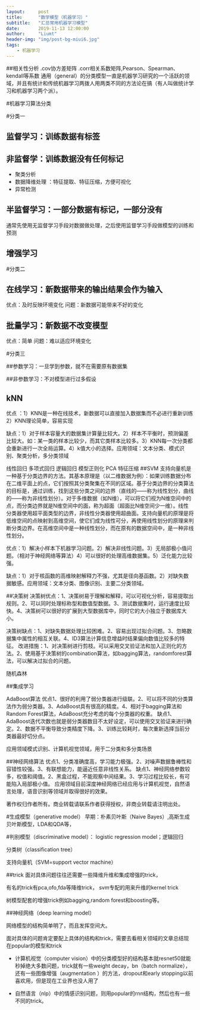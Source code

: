 ```yaml
---
layout:     post
title:      "数学模型（机器学习）"
subtitle:   "汇总常用机器学习模型"
date:       2019-11-13 12:00:00
author:     "Liumt"
header-img: "img/post-bg-miui6.jpg"
tags:
    - 机器学习
---
```


##相关性分析
.cov协方差矩阵
.corr相关系数矩阵,Pearson、Spearman、kendall等系数
通用（general）的分类模型一直是机器学习研究的一个活跃的领域，并且有统计和传统机器学习两拨人用两类不同的方法论在搞（有人叫做统计学习和机器学习两个派）。


#机器学习算法分类

#分类一
## 监督学习：训练数据有标签
## 非监督学：训练数据没有任何标记  
+ 聚类分析 
+ 数据降维处理 ：特征提取、特征压缩，方便可视化
+ 异常检测
## 半监督学习：一部分数据有标记，一部分没有
通常先使用无监督学习手段对数据做处理，之后使用监督学习手段做模型的训练和预测
## 增强学习

#分类二
## 在线学习：新数据带来的输出结果会作为输入
优点：及时反映环境变化
问题：新数据可能带来不好的变化

## 批量学习：新数据不改变模型
优点：简单
问题：难以适应环境变化

#分类三

##参数学习：一旦学到参数，就不在需要原有数据集

##非参数学习：不对模型进行过多假设



##

## kNN

优点 ：1）KNN是一种在线技术，新数据可以直接加入数据集而不必进行重新训练2）KNN理论简单，容易实现

缺点：1）对于样本容量大的数据集计算量比较大。2）样本不平衡时，预测偏差比较大。如：某一类的样本比较少，而其它类样本比较多。3）KNN每一次分类都会重新进行一次全局运算。4）k值大小的选择。应用领域：文本分类、模式识别、聚类分析，多分类领域




线性回归
多项式回归
逻辑回归
模型正则化
PCA 特征压缩
##SVM
支持向量机是一种基于分类边界的方法。其基本原理是（以二维数据为例）：如果训练数据分布在二维平面上的点，它们按照其分类聚集在不同的区域。基于分类边界的分类算法的目标是，通过训练，找到这些分类之间的边界（直线的――称为线性划分，曲线的――称为非线性划分）。对于多维数据（如N维），可以将它们视为N维空间中的点，而分类边界就是N维空间中的面，称为超面（超面比N维空间少一维）。线性分类器使用超平面类型的边界，非线性分类器使用超曲面。支持向量机的原理是将低维空间的点映射到高维空间，使它们成为线性可分，再使用线性划分的原理来判断分类边界。在高维空间中是一种线性划分，而在原有的数据空间中，是一种非线性划分。

优点：1）解决小样本下机器学习问题。2）解决非线性问题。3）无局部极小值问题。（相对于神经网络等算法）4）可以很好的处理高维数据集。5）泛化能力比较强。

缺点：1）对于核函数的高维映射解释力不强，尤其是径向基函数。2）对缺失数据敏感。应用领域：文本分类、图像识别、主要二分类领域。


##决策树
决策树优点：1、决策树易于理解和解释，可以可视化分析，容易提取出规则。2、可以同时处理标称型和数值型数据。3、测试数据集时，运行速度比较快。4、决策树可以很好的扩展到大型数据库中，同时它的大小独立于数据库大小。

决策树缺点：1、对缺失数据处理比较困难。2、容易出现过拟合问题。3、忽略数据集中属性的相互关联。4、ID3算法计算信息增益时结果偏向数值比较多的特征。
改进措施：1、对决策树进行剪枝。可以采用交叉验证法和加入正则化的方法。2、使用基于决策树的combination算法，如bagging算法，randomforest算法，可以解决过拟合的问题。


随机森林

##集成学习

AdaBoost算法
优点1、很好的利用了弱分类器进行级联。2、可以将不同的分类算法作为弱分类器。3、AdaBoost具有很高的精度。4、相对于bagging算法和Random Forest算法，AdaBoost充分考虑的每个分类器的权重。
缺点1、AdaBoost迭代次数也就是弱分类器数目不太好设定，可以使用交叉验证来进行确定。2、数据不平衡导致分类精度下降。3、训练比较耗时，每次重新选择当前分类器最好切分点。

应用领域模式识别、计算机视觉领域，用于二分类和多分类场景

##神经网络算法
优点1、分类准确度高，学习能力极强。2、对噪声数据鲁棒性和容错性较强。3、有联想能力，能逼近任意非线性关系。
缺点1、神经网络参数较多，权值和阈值。2、黑盒过程，不能观察中间结果。3、学习过程比较长，有可能陷入局部极小值。
应用领域目前深度神经网络已经应用与计算机视觉，自然语言处理，语音识别等领域并取得很好的效果。

著作权归作者所有。商业转载请联系作者获得授权，非商业转载请注明出处。

#生成模型（generative model）
早期：朴素贝叶斯（Naive Bayes）,高斯生成贝叶斯模型，LDA和QDA等，


#判别模型（discriminative model）：
logistic regression model；逻辑回归

分类树（classification tree）

支持向量机（SVM=support vector machine）

##trick
面对具体问题往往还需要一些降维升维和集成增强的trick，

有名的trick有pca,ofo,fda等降维trick，
svm专配的用来升维的kernel trick

树模型配套的增强trick例如bagging,random forest和boosting等。


##神经网络（deep learning model）

网络模型的结构简单明了，而且发挥空间大。

面对具体的问题肯定要配上具体的结构和trick，需要去看相关领域的文章总结现在popular的模型和trick

+ 计算机视觉（computer vision）中的分类模型好的结构基本就resnet50就能秒掉绝大多数问题，trick就有一些weight decay，bn（batch normalize），还有一些图像增强（augmentation ）的方法，dropout和early stopping以前喜欢用，但是现在工业界也没人用了

+ 自然语言（nlp）中的情感识别问题，则用popular的rnn结构，然后也有一些不同的trick。







